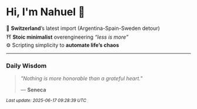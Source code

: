 # Hi, I'm Nahuel :tiger:

📍 **Switzerland**’s latest import (Argentina-Spain-Sweden detour)  
⛩️ **Stoic minimalist** overengineering *“less is more”*  
⚙️ Scripting simplicity to **automate life’s chaos**

---

### Daily Wisdom
> _"Nothing is more honorable than a grateful heart."_  
>
> — **Seneca**

<sub>*Last update: 2025-06-17 09:28:39 UTC*</sub>

